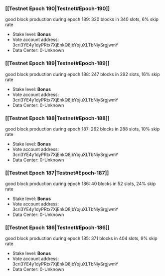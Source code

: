 ### [[Testnet Epoch 190|Testnet#Epoch-190]]
good block production during epoch 189: 320 blocks in 340 slots, 6% skip rate
* Stake level: **Bonus** 
* Vote account address: 3cri3YE4y1dyPRtx7XjEnkQ8jbYxjuXLTbNiySrgjwmY
* Data Center: 0-Unknown
### [[Testnet Epoch 189|Testnet#Epoch-189]]
good block production during epoch 188: 247 blocks in 292 slots, 16% skip rate
* Stake level: **Bonus** 
* Vote account address: 3cri3YE4y1dyPRtx7XjEnkQ8jbYxjuXLTbNiySrgjwmY
* Data Center: 0-Unknown
### [[Testnet Epoch 188|Testnet#Epoch-188]]
good block production during epoch 187: 262 blocks in 288 slots, 10% skip rate
* Stake level: **Bonus** 
* Vote account address: 3cri3YE4y1dyPRtx7XjEnkQ8jbYxjuXLTbNiySrgjwmY
* Data Center: 0-Unknown
### [[Testnet Epoch 187|Testnet#Epoch-187]]
good block production during epoch 186: 40 blocks in 52 slots, 24% skip rate
* Stake level: **Bonus** 
* Vote account address: 3cri3YE4y1dyPRtx7XjEnkQ8jbYxjuXLTbNiySrgjwmY
* Data Center: 0-Unknown
### [[Testnet Epoch 186|Testnet#Epoch-186]]
good block production during epoch 185: 371 blocks in 404 slots, 9% skip rate
* Stake level: **Bonus** 
* Vote account address: 3cri3YE4y1dyPRtx7XjEnkQ8jbYxjuXLTbNiySrgjwmY
* Data Center: 0-Unknown